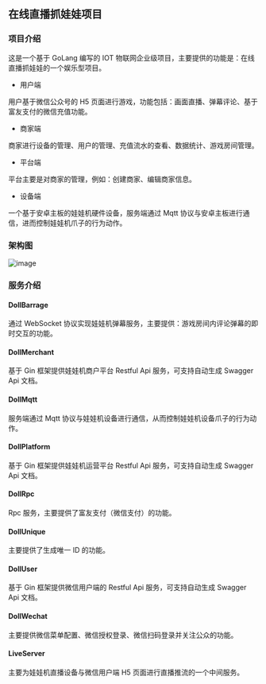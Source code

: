 ## 在线直播抓娃娃项目

### 项目介绍

这是一个基于 GoLang 编写的 IOT 物联网企业级项目，主要提供的功能是：在线直播抓娃娃的一个娱乐型项目。

- 用户端

用户基于微信公众号的 H5 页面进行游戏，功能包括：画面直播、弹幕评论、基于富友支付的微信充值功能。

- 商家端

商家进行设备的管理、用户的管理、充值流水的查看、数据统计、游戏房间管理。

- 平台端

平台主要是对商家的管理，例如：创建商家、编辑商家信息。

- 设备端

一个基于安卓主板的娃娃机硬件设备，服务端通过 Mqtt 协议与安卓主板进行通信，进而控制娃娃机爪子的行为动作。

### 架构图

![image](https://images.cnblogs.com/cnblogs_com/yxhblogs/1804179/o_200711075922dollmachine.png)

### 服务介绍

#### DollBarrage

通过 WebSocket 协议实现娃娃机弹幕服务，主要提供：游戏房间内评论弹幕的即时交互的功能。

#### DollMerchant

基于 Gin 框架提供娃娃机商户平台 Restful Api 服务，可支持自动生成 Swagger Api 文档。

#### DollMqtt

服务端通过 Mqtt 协议与娃娃机设备进行通信，从而控制娃娃机设备爪子的行为动作。

#### DollPlatform

基于 Gin 框架提供娃娃机运营平台 Restful Api 服务，可支持自动生成 Swagger Api 文档。

#### DollRpc

Rpc 服务，主要提供了富友支付（微信支付）的功能。

#### DollUnique

主要提供了生成唯一 ID 的功能。

#### DollUser

基于 Gin 框架提供微信用户端的 Restful Api 服务，可支持自动生成 Swagger Api 文档。

#### DollWechat

主要提供微信菜单配置、微信授权登录、微信扫码登录并关注公众的功能。

#### LiveServer

主要为娃娃机直播设备与微信用户端 H5 页面进行直播推流的一个中间服务。

